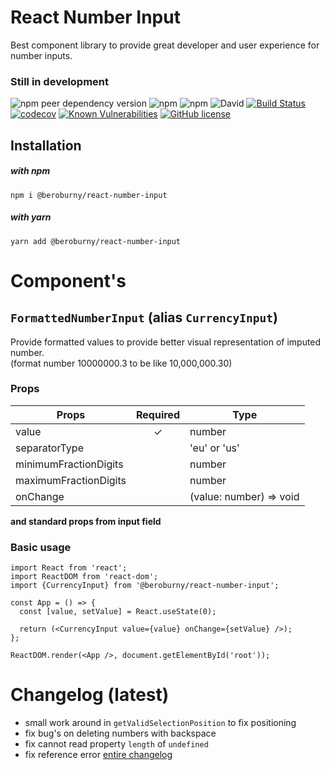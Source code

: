 # React Number Input  
Best component library to provide great developer and user experience for number inputs.
  
### Still in development

![npm peer dependency version](https://img.shields.io/npm/dependency-version/@beroburny/react-number-input/peer/react)
![npm](https://img.shields.io/npm/v/@beroburny/react-number-input) 
![npm](https://img.shields.io/npm/dm/@beroburny/react-number-input) 
![David](https://img.shields.io/david/beroburny/react-number-input)
[![Build Status](https://travis-ci.org/BeroBurny/react-number-input.svg?branch=master)](https://travis-ci.org/BeroBurny/react-number-input) 
[![codecov](https://codecov.io/gh/BeroBurny/react-number-input/branch/master/graph/badge.svg)](https://codecov.io/gh/BeroBurny/react-number-input)
[![Known Vulnerabilities](https://snyk.io//test/github/BeroBurny/react-number-input/badge.svg)](https://snyk.io//test/github/BeroBurny/react-number-input)
[![GitHub license](https://img.shields.io/github/license/BeroBurny/react-number-input)](https://github.com/BeroBurny/react-number-input/blob/master/LICENSE.md)

## Installation
##### with npm
```
npm i @beroburny/react-number-input
```
##### with yarn
```
yarn add @beroburny/react-number-input
```


# Component's

## `FormattedNumberInput` (alias `CurrencyInput`)  
Provide formatted values to provide better visual representation of imputed number.  
(format number 10000000.3 to be like 10,000,000.30)
### Props
Props | Required | Type
----- |:--------:|------
value | ✓ | number
separatorType | | 'eu' or 'us'
minimumFractionDigits | | number
maximumFractionDigits | | number
onChange | | (value: number) => void

**and standard props from input field**

### Basic usage
```JSX
import React from 'react';
import ReactDOM from 'react-dom';
import {CurrencyInput} from '@beroburny/react-number-input';

const App = () => {
  const [value, setValue] = React.useState(0);

  return (<CurrencyInput value={value} onChange={setValue} />);
};

ReactDOM.render(<App />, document.getElementById('root'));
```

# Changelog (latest)
* small work around in `getValidSelectionPosition` to fix positioning  
* fix bug's on deleting numbers with backspace  
* fix cannot read property `length` of `undefined`
* fix reference error
[entire changelog](CHANGELOG.md)
